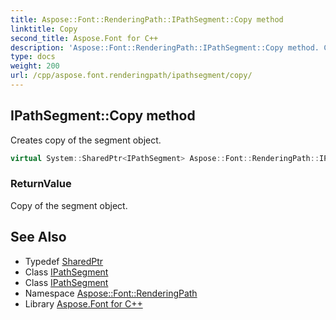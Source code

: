 ```yaml
---
title: Aspose::Font::RenderingPath::IPathSegment::Copy method
linktitle: Copy
second_title: Aspose.Font for C++
description: 'Aspose::Font::RenderingPath::IPathSegment::Copy method. Creates copy of the segment object in C++.'
type: docs
weight: 200
url: /cpp/aspose.font.renderingpath/ipathsegment/copy/
---
```

## IPathSegment::Copy method


Creates copy of the segment object.

```cpp
virtual System::SharedPtr<IPathSegment> Aspose::Font::RenderingPath::IPathSegment::Copy()=0
```


### ReturnValue

Copy of the segment object.

## See Also

* Typedef [SharedPtr](../../../system/sharedptr/)
* Class [IPathSegment](../)
* Class [IPathSegment](../)
* Namespace [Aspose::Font::RenderingPath](../../)
* Library [Aspose.Font for C++](../../../)
